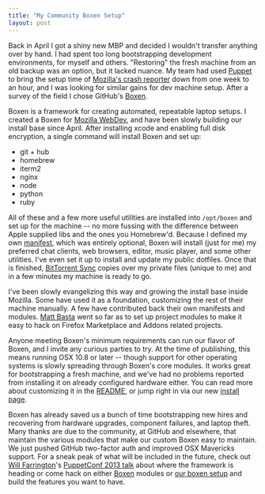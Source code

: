 ```yaml
---
title: "My Community Boxen Setup"
layout: post
---
```


Back in April I got a shiny new MBP and decided I wouldn't transfer anything over by hand. I had spent too long bootstrapping development environments, for myself and others. "Restoring" the fresh machine from an old backup was an option, but it lacked nuance. My team had used [Puppet](http://puppetlabs.com/) to bring the setup time of [Mozilla's crash reporter](https://github.com/mozilla/socorro) down from one week to an hour, and I was looking for similar gains for dev machine setup. After a survey of the field I chose GitHub's [Boxen](http://boxen.github.com/).

Boxen is a framework for creating automated, repeatable laptop setups. I created a Boxen for [Mozilla WebDev](https://github.com/mozilla-boxen/base-boxen), and have been slowly building our install base since April. After installing xcode and enabling full disk encryption, a single command will install Boxen and set up:

* git + hub
* homebrew
* iterm2
* nginx
* node
* python
* ruby

All of these and a few more useful utilities are installed into `/opt/boxen` and set up for the machine -- no more fussing with the difference between Apple supplied libs and the ones you Homebrew'd. Because I defined my own [manifest](https://github.com/mozilla-boxen/base-boxen/blob/master/modules/people/manifests/lonnen.pp), which was entirely optional, Boxen will install (just for me) my preferred chat clients, web browsers, editor, music player, and some other utilities. I've even set it up to install and update my public dotfiles. Once that is finished, [BitTorrent Sync](http://www.bittorrent.com/sync) copies over my private files (unique to me) and in a few minutes my machine is ready to go.

I've been slowly evangelizing this way and growing the install base inside Mozilla. Some have used it as a foundation, customizing the rest of their machine manually. A few have contributed back their own manifests and modules. [Matt Basta](https://github.com/mattbasta) went so far as to set up project modules to make it easy to hack on Firefox Marketplace and Addons related projects.

Anyone meeting Boxen's minimum requirements can run our flavor of Boxen, and I invite any curious parties to try. At the time of publishing, this means running OSX 10.8 or later -- though support for other operating systems is slowly spreading through Boxen's core modules. It works great for bootstrapping a fresh machine, and we've had no problems reported from installing it on already configured hardware either. You can read more about customizing it in the [README](https://github.com/mozilla-boxen/base-boxen), or jump right in via our new [install page](http://mozilla-boxen.github.io/base-boxen/).

Boxen has already saved us a bunch of time bootstrapping new hires and recovering from hardware upgrades, component failures, and laptop theft. Many thanks are due to the community, at GitHub and elsewhere, that maintain the various modules that make our custom Boxen easy to maintain. We just pushed GitHub two-factor auth and improved OSX Mavericks support. For a sneak peak of what will be included in the future, check out [Will Farrington](https://github.com/wfarr)'s [PuppetConf 2013 talk](https://speakerdeck.com/wfarr/boxen-puppetconf-2013) about where the framework is heading or come hack on either [Boxen](https://github.com/boxen/) modules or [our boxen setup](https://github.com/mozilla-boxen/) and build the features you want to have.
